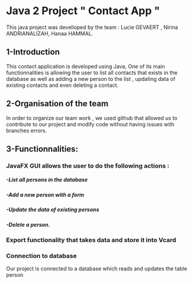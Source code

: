 # Java 2 Project " Contact App "

This java project was develloped by the team : Lucie GEVAERT , Nirina ANDRIANALIZAH, Hanaa HAMMAL.

## 1-Introduction 
This contact application is developed using Java, One of its main functionnalities is allowing the user to list all contacts that exists in the database as well as adding a new person to the list , updating data of existing contacts and even deleting a contact.


## 2-Organisation of the team
In order to organize our team work , we used github that allowed us to contribute to our project and modify code without having issues with branches errors. 


## 3-Functionnalities: 

### JavaFX GUI allows the user to do the following actions :
##### -List all persons in the database
##### -Add a new person with a form
##### -Update the data of existing persons
##### -Delete a person.

### Export functionality that takes data and store it into Vcard

### Connection to database
Our project is connected to a database which reads and updates the table person
